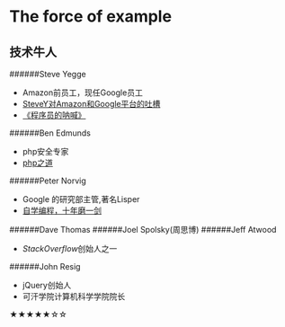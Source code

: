 The force of example
======
技术牛人
-------
######Steve Yegge
* Amazon前员工，现任Google员工
* [SteveY对Amazon和Google平台的吐槽](http://coolshell.cn/articles/5701.html)
* [《程序员的呐喊》](http://book.douban.com/subject/25884108/)

######Ben Edmunds
* php安全专家
* [php之道](http://www.phptherightway.com/)

######Peter Norvig
* Google 的研究部主管,著名Lisper
* [自学编程，十年磨一剑](http://blog.jobbole.com/22905/)

######Dave Thomas
######Joel Spolsky(周思博)
######Jeff Atwood
* *StackOverflow*创始人之一

######John Resig
* jQuery创始人
* 可汗学院计算机科学学院院长

★★★★★☆☆
